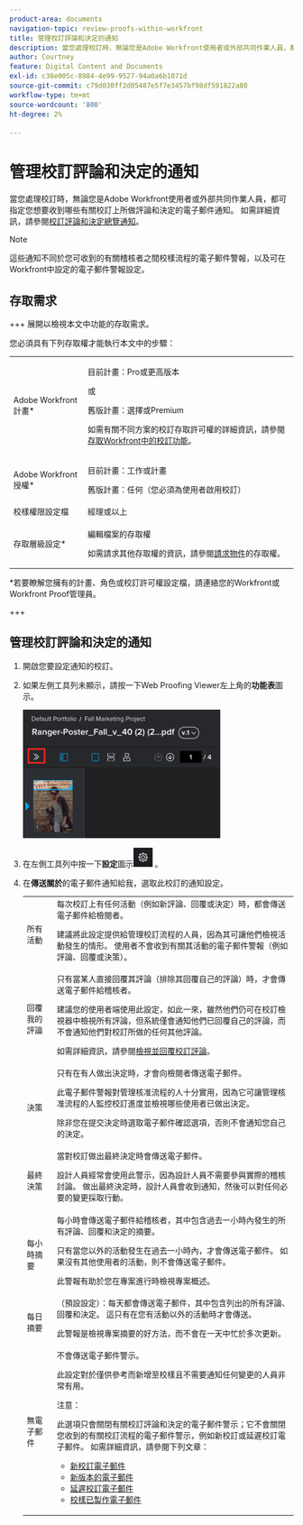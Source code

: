```yaml
---
product-area: documents
navigation-topic: review-proofs-within-workfront
title: 管理校訂評論和決定的通知
description: 當您處理校訂時，無論您是Adobe Workfront使用者或外部共同作業人員，都可指定您想要收到哪些有關校訂上所做評論和決定的電子郵件通知。 如需詳細資訊，請參閱校訂評論和決定總覽的通知。
author: Courtney
feature: Digital Content and Documents
exl-id: c38e005c-8984-4e99-9527-94a0a6b1071d
source-git-commit: c79d030ff2d05487e5f7e3457bf98df591822a80
workflow-type: tm+mt
source-wordcount: '800'
ht-degree: 2%

---
```


# 管理校訂評論和決定的通知

<!-- Audited: 4/2025 -->

當您處理校訂時，無論您是Adobe Workfront使用者或外部共同作業人員，都可指定您想要收到哪些有關校訂上所做評論和決定的電子郵件通知。 如需詳細資訊，請參閱[校訂評論和決定總覽通知](../../../review-and-approve-work/proofing/proofing-overview/notifications-proof-comments-decisions.md)。

>[!NOTE]
>
>這些通知不同於您可收到的有關稽核者之間校樣流程的電子郵件警報，以及可在Workfront中設定的電子郵件警報設定。

## 存取需求

+++ 展開以檢視本文中功能的存取需求。

您必須具有下列存取權才能執行本文中的步驟：

<table style="table-layout:auto"> 
 <col> 
 <col> 
 <tbody> 
  <tr> 
   <td role="rowheader">Adobe Workfront計畫*</td> 
   <td> <p>目前計畫：Pro或更高版本</p> <p>或</p> <p>舊版計畫：選擇或Premium</p> <p>如需有關不同方案的校訂存取許可權的詳細資訊，請參閱<a href="/help/quicksilver/administration-and-setup/manage-workfront/configure-proofing/access-to-proofing-functionality.md" class="MCXref xref">存取Workfront中的校訂功能</a>。</p> </td> 
  </tr> 
  <tr> 
   <td role="rowheader">Adobe Workfront授權*</td> 
   <td> <p>目前計畫：工作或計畫</p> <p>舊版計畫：任何（您必須為使用者啟用校訂）</p> </td> 
  </tr> 
  <tr> 
   <td role="rowheader">校樣權限設定檔 </td> 
   <td>經理或以上</td> 
  </tr> 
  <tr> 
   <td role="rowheader">存取層級設定*</td> 
   <td> <p>編輯檔案的存取權</p> <p>如需請求其他存取權的資訊，請參閱<a href="../../../workfront-basics/grant-and-request-access-to-objects/request-access.md" class="MCXref xref">請求物件</a>的存取權。</p> </td> 
  </tr> 
 </tbody> 
</table>

&#42;若要瞭解您擁有的計畫、角色或校訂許可權設定檔，請連絡您的Workfront或Workfront Proof管理員。

+++

## 管理校訂評論和決定的通知

1. 開啟您要設定通知的校訂。
1. 如果左側工具列未顯示，請按一下Web Proofing Viewer左上角的&#x200B;**功能表**&#x200B;圖示。

   ![Menu_icon_in_Proofing_Viewer.png](assets/menu-icon-in-proofing-viewer-350x228.png)

1. 在左側工具列中按一下&#x200B;**設定**&#x200B;圖示![設定_圖示.png](assets/settings-icon.png) 。

1. 在&#x200B;**傳送關於**&#x200B;的電子郵件通知給我，選取此校訂的通知設定。

   <table style="table-layout:auto"> 
    <col> 
    <col> 
    <tbody> 
     <tr> 
      <td role="rowheader">所有活動</td> 
      <td>每次校訂上有任何活動（例如新評論、回覆或決定）時，都會傳送電子郵件給檢閱者。<br><p>建議將此設定提供給管理校訂流程的人員，因為其可讓他們檢視活動發生的情形。 使用者不會收到有關其活動的電子郵件警報（例如評論、回覆或決策）。</p></td> 
     </tr> 
     <tr> 
      <td role="rowheader">回覆我的評論</td> 
      <td>只有當某人直接回覆其評論（排除其回覆自己的評論）時，才會傳送電子郵件給稽核者。<p>建議您的使用者端使用此設定，如此一來，雖然他們仍可在校訂檢視器中檢視所有評論，但系統僅會通知他們已回覆自己的評論，而不會通知他們對校訂所做的任何其他評論。</p>
      <p>如需詳細資訊，請參閱<a href="../../../review-and-approve-work/proofing/reviewing-proofs-within-workfront/comment-on-a-proof/view-proof-comments.md" class="MCXref xref">檢視並回覆校訂評論</a>。</p></td> 
     </tr> 
     <tr> 
      <td role="rowheader">決策</td> 
      <td>只有在有人做出決定時，才會向檢閱者傳送電子郵件。<br><p>此電子郵件警報對管理核准流程的人十分實用，因為它可讓管理核准流程的人監控校訂進度並檢視哪些使用者已做出決定。<br></p><p>除非您在提交決定時選取電子郵件確認選項，否則不會通知您自己的決定。</p></td> 
     </tr> 
     <tr> 
      <td role="rowheader">最終決策</td> 
      <td>當對校訂做出最終決定時會傳送電子郵件。<br><p>設計人員經常會使用此警示，因為設計人員不需要參與實際的稽核討論。 做出最終決定時，設計人員會收到通知，然後可以對任何必要的變更採取行動。<br></p></td> 
     </tr> 
     <tr> 
      <td role="rowheader">每小時摘要</td> 
      <td>每小時會傳送電子郵件給稽核者，其中包含過去一小時內發生的所有評論、回覆和決定的摘要。<br><p>只有當您以外的活動發生在過去一小時內，才會傳送電子郵件。 如果沒有其他使用者的活動，則不會傳送電子郵件。<br></p><p>此警報有助於您在專案進行時檢視專案概述。</p></td> 
     </tr> 
     <tr> 
      <td role="rowheader">每日摘要</td> 
      <td>（預設設定）：每天都會傳送電子郵件，其中包含列出的所有評論、回覆和決定。 這只有在您有活動以外的活動時才會傳送。<br><p>此警報是檢視專案摘要的好方法，而不會在一天中忙於多次更新。<br></p></td> 
     </tr> 
     <tr> 
      <td role="rowheader">無電子郵件</td> 
      <td>不會傳送電子郵件警示。<br><p>此設定對於僅供參考而新增至校樣且不需要通知任何變更的人員非常有用。</p><p>注意： <p>此選項只會關閉有關校訂評論和決定的電子郵件警示；它不會關閉您收到的有關校訂流程的電子郵件警示，例如新校訂或延遲校訂電子郵件。 如需詳細資訊，請參閱下列文章： </p>
        <ul>
         <li><a href="../../../workfront-proof/wp-emailsntfctns/proof-notifications-and-reminders/new-proof-email.md" class="MCXref xref">新校訂電子郵件</a></li>
         <li><a href="../../../workfront-proof/wp-emailsntfctns/proof-notifications-and-reminders/new-version-email.md" class="MCXref xref">新版本的電子郵件</a></li>
         <li><a href="../../../workfront-proof/wp-emailsntfctns/proof-notifications-and-reminders/late-proof-email.md" class="MCXref xref">延遲校訂電子郵件</a></li>
         <li><a href="../../../workfront-proof/wp-emailsntfctns/proof-notifications-and-reminders/proof-made-email.md" class="MCXref xref">校樣已製作電子郵件</a></li>
        </ul></p></td> 
     </tr> 
    </tbody> 
   </table>
